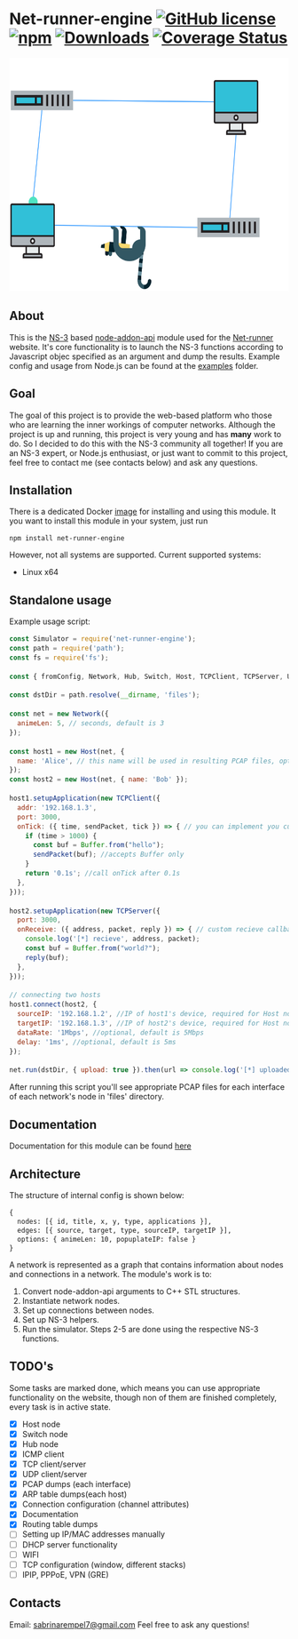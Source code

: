 # Net-runner-engine [![GitHub license](https://img.shields.io/github/license/vaguue/net-runner-engine?style=flat)](https://github.com/vaguue/net-runner-engine/blob/main/LICENSE) [![npm](https://img.shields.io/npm/v/net-runner-engine)](https://www.npmjs.com/package/net-runner-engine) [![Downloads](https://img.shields.io/npm/dm/net-runner-engine.svg)](http://npm-stat.com/charts.html?package=net-runner-engine) [![Coverage Status](https://coveralls.io/repos/github/vaguue/net-runner-engine/badge.svg)](https://coveralls.io/github/vaguue/net-runner-engine)


<p align="center">
  <img alt="Net-runner" src="https://raw.githubusercontent.com/vaguue/net-runner-engine/main/logo.svg" height="420" width="620"/>
</p>


## About
This is the [NS-3](https://www.nsnam.org/) based [node-addon-api](https://github.com/nodejs/node-addon-api) module used for the [Net-runner](https://net-runner.xyz) website. 
It's core functionality is to launch the NS-3 functions according to Javascript objec specified as an argument and dump the results. Example config and usage from Node.js can be found at the [examples](https://github.com/vaguue/net-runner-engine/blob/main/test/examples) folder.
## Goal
The goal of this project is to provide the web-based platform who those who are learning the inner workings of computer networks. Although the project is up and running, this project is very young and has **many** work to do. So I decided to do this with the NS-3 community all together!
If you are an NS-3 expert, or Node.js enthusiast, or just want to commit to this project, feel free to contact me (see contacts below) and ask any questions.
## Installation
There is a dedicated Docker [image](https://hub.docker.com/r/netrunnerxyz/ns3-node) for installing and using this module. It you want to install this module in your system, just run 
```
npm install net-runner-engine
```
However, not all systems are supported. Current supported systems:
* Linux x64
## Standalone usage
Example usage script:
```js
const Simulator = require('net-runner-engine');
const path = require('path');
const fs = require('fs');

const { fromConfig, Network, Hub, Switch, Host, TCPClient, TCPServer, UDPClient, UDPServer } = Simulator;

const dstDir = path.resolve(__dirname, 'files');

const net = new Network({ 
  animeLen: 5, // seconds, default is 3
});

const host1 = new Host(net, { 
  name: 'Alice', // this name will be used in resulting PCAP files, optional (some numbers will be used if not specified, e.g. 0-1-hub-csma-0.pcap)
});
const host2 = new Host(net, { name: 'Bob' });

host1.setupApplication(new TCPClient({ 
  addr: '192.168.1.3',
  port: 3000,
  onTick: ({ time, sendPacket, tick }) => { // you can implement you custom logic here
    if (time > 1000) {
      const buf = Buffer.from("hello");
      sendPacket(buf); //accepts Buffer only
    }
    return '0.1s'; //call onTick after 0.1s
  },
}));

host2.setupApplication(new TCPServer({ 
  port: 3000,
  onReceive: ({ address, packet, reply }) => { // custom recieve callback
    console.log('[*] recieve', address, packet);
    const buf = Buffer.from("world?");
    reply(buf);
  },
}));

// connecting two hosts
host1.connect(host2, { 
  sourceIP: '192.168.1.2', //IP of host1's device, required for Host node
  targetIP: '192.168.1.3', //IP of host2's device, required for Host node
  dataRate: '1Mbps', //optional, default is 5Mbps
  delay: '1ms', //optional, default is 5ms
});

net.run(dstDir, { upload: true }).then(url => console.log('[*] uploaded', url)); //simulate network and upload results to https://net-runner.xyz/
```
After running this script you'll see appropriate PCAP files for each interface of each network's node in 'files' directory.
## Documentation
Documentation for this module can be found [here](https://www.net-runner.xyz/blog/M2w2RJCxrg)
## Architecture
The structure of internal config is shown below:
```
{
  nodes: [{ id, title, x, y, type, applications }],
  edges: [{ source, target, type, sourceIP, targetIP }],
  options: { animeLen: 10, popuplateIP: false }
}
```
A network is represented as a graph that contains information about nodes and connections in a network. The module's work is to:
1. Convert node-addon-api arguments to C++ STL structures.
2. Instantiate network nodes.
3. Set up connections between nodes.
4. Set up NS-3 helpers.
5. Run the simulator.
Steps 2-5 are done using the respective NS-3 functions.
## TODO's
Some tasks are marked done, which means you can use appropriate functionality on the website, though non of them are finished completely, every task is in active state.
- [x] Host node
- [x] Switch node
- [x] Hub node
- [x] ICMP client
- [x] TCP client/server
- [x] UDP client/server
- [x] PCAP dumps (each interface)
- [x] ARP table dumps(each host)
- [x] Connection configuration (channel attributes)
- [x] Documentation
- [x] Routing table dumps 
- [ ] Setting up IP/MAC addresses manually
- [ ] DHCP server functionality
- [ ] WIFI
- [ ] TCP configuration (window, different stacks)
- [ ] IPIP, PPPoE, VPN (GRE)
## Contacts
Email: sabrinarempel7@gmail.com
Feel free to ask any questions!
